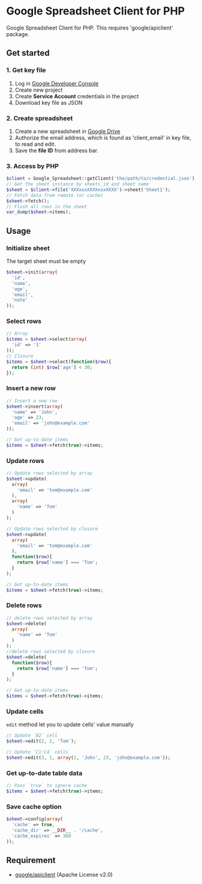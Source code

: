 
# Google Spreadsheet Client for PHP


Google Spreadsheet Client for PHP. This requires 'google/apiclient' package.


## Get started

### 1. Get key file

1. Log in [Google Developer Console](https://console.developers.google.com)
2. Create new project
3. Create **Service Account** credentials in the project
4. Download key file as JSON

### 2. Create spreadsheet

1. Create a new spreadsheet in [Google Drive](https://drive.google.com)
2. Authorize the email address, which is found as 'client_email' in key file, to read and edit.
3. Save the **file ID** from address bar.

### 3. Access by PHP

```php
$client = Google_Spreadsheet::getClient('the/path/to/credential.json');
// Get the sheet instance by sheets_id and sheet name
$sheet = $client->file('XXXxxxXXXXxxxXXXX')->sheet('Sheet1');
// Fetch data from remote (or cache)
$sheet->fetch();
// Flush all rows in the sheet
var_dump($sheet->items);
```

## Usage

### Initialize sheet

The target sheet must be empty

```php
$sheet->init(array(
  'id',
  'name',
  'age',
  'email',
  'note'
));
```

### Select rows

```php
// Array
$items = $sheet->select(array(
  'id' => '1'
));
// Closure
$items = $sheet->select(function($row){
  return (int) $row['age'] < 30;
});
```

### Insert a new row

```php
// Insert a new row
$sheet->insert(array(
  'name' => 'John',
  'age' => 23,
  'email' => 'john@example.com'
));

// Get up-to-date items
$items = $sheet->fetch(true)->items;
```

### Update rows

```php
// Update rows selected by array
$sheet->update(
  array(
    'email' => 'tom@example.com'
  ),
  array(
    'name' => 'Tom'
  )
);

// Update rows selected by closure
$sheet->update(
  array(
    'email' => 'tom@example.com'
  ),
  function($row){
    return $row['name'] === 'Tom';
  }
);

// Get up-to-date items
$items = $sheet->fetch(true)->items;
```

### Delete rows

```php
// delete rows selected by array
$sheet->delete(
  array(
    'name' => 'Tom'
  )
);
//delete rows selected by closure
$sheet->delete(
  function($row){
    return $row['name'] === 'Tom';
  }
);

// Get up-to-date items
$items = $sheet->fetch(true)->items;
```

### Update cells

`edit` method let you to update cells' value manually

```php
// Update `B2` cell
$sheet->edit(2, 2, 'Tom');

// Update `C1:C4` cells
$sheet->edit(3, 1, array(1, 'John', 23, 'john@example.com'));
```

### Get up-to-date table data

```php
// Pass `true` to ignore cache
$items = $sheet->fetch(true)->items;
```

### Save cache option

```php
$sheet->config(array(
  'cache' => true,
  'cache_dir' => __DIR__ . '/cache',
  'cache_expires' => 360
));
```


## Requirement

- [google/apiclient](https://github.com/google/google-api-php-client) (Apache License v2.0)

